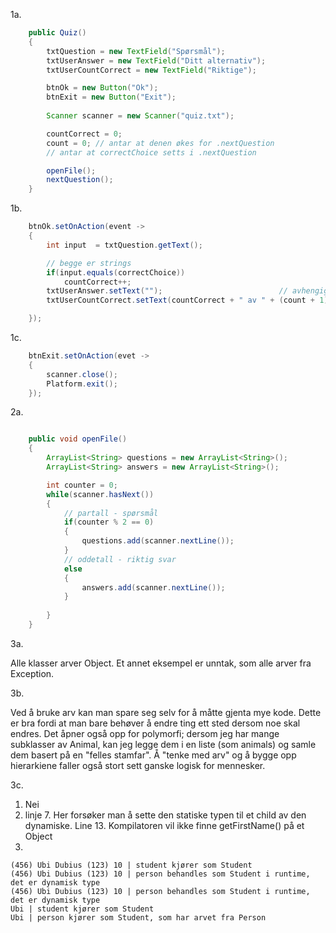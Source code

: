1a. 

``` java 
    public Quiz()
    {
        txtQuestion = new TextField("Spørsmål");
        txtUserAnswer = new TextField("Ditt alternativ"); 
        txtUserCountCorrect = new TextField("Riktige"); 

        btnOk = new Button("Ok");
        btnExit = new Button("Exit"); 
        
        Scanner scanner = new Scanner("quiz.txt"); 

        countCorrect = 0; 
        count = 0; // antar at denen økes for .nextQuestion
        // antar at correctChoice setts i .nextQuestion 

        openFile(); 
        nextQuestion(); 
    }
```

1b. 

``` java 
    btnOk.setOnAction(event -> 
    {
        int input  = txtQuestion.getText(); 

        // begge er strings 
        if(input.equals(correctChoice))
            countCorrect++;
        txtUserAnswer.setText("");                          // avhengig av hvor "count" økes
        txtUserCountCorrect.setText(countCorrect + " av " + (count + 1) +  "riktige"); 

    }); 
```

1c. 

```java 
    btnExit.setOnAction(evet -> 
    {
        scanner.close(); 
        Platform.exit(); 
    });    
```


2a. 

``` java 

    public void openFile()
    {
        ArrayList<String> questions = new ArrayList<String>(); 
        ArrayList<String> answers = new ArrayList<String>(); 

        int counter = 0; 
        while(scanner.hasNext())
        {
            // partall - spørsmål
            if(counter % 2 == 0)
            {
                questions.add(scanner.nextLine()); 
            } 
            // oddetall - riktig svar 
            else 
            {
                answers.add(scanner.nextLine()); 
            }
            
        }
    }
```



3a. 

Alle klasser arver Object. 
Et annet eksempel er unntak, som alle arver fra Exception.

3b. 

Ved å bruke arv kan man spare seg selv for å måtte gjenta mye kode. Dette er bra fordi at man bare behøver å endre ting ett sted dersom noe skal endres. Det åpner også opp for polymorfi; dersom jeg har mange subklasser av Animal, kan jeg legge dem i en liste (som animals) og samle dem basert på en "felles stamfar". Å "tenke med arv" og å bygge opp hierarkiene faller også stort sett ganske logisk for mennesker. 

3c. 
1. Nei
2. 
    linje 7. Her forsøker man å sette den statiske typen til et child av den dynamiske. 
    Line 13. Kompilatoren vil ikke finne getFirstName() på et Object 
3. 

    (456) Ubi Dubius (123) 10 | student kjører som Student 
    (456) Ubi Dubius (123) 10 | person behandles som Student i runtime, det er dynamisk type 
    (456) Ubi Dubius (123) 10 | person behandles som Student i runtime, det er dynamisk type 
    Ubi | student kjører som Student
    Ubi | person kjører som Student, som har arvet fra Person 


